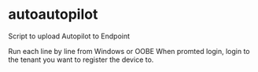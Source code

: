 # autoautopilot
Script to upload Autopilot to Endpoint


Run each line by line from Windows or OOBE
When promted login, login to the tenant you want to register the device to.
